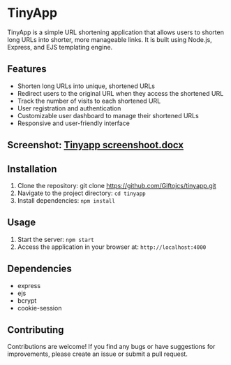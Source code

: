 # TinyApp

TinyApp is a simple URL shortening application that allows users to shorten long URLs into shorter, more manageable links. It is built using Node.js, Express, and EJS templating engine.

## Features

- Shorten long URLs into unique, shortened URLs
- Redirect users to the original URL when they access the shortened URL
- Track the number of visits to each shortened URL
- User registration and authentication
- Customizable user dashboard to manage their shortened URLs
- Responsive and user-friendly interface

## Screenshot: [Tinyapp screenshoot.docx](https://github.com/Giftojcs/tinyapp/files/11918859/Tinyapp.screenshoot.docx)

## Installation

1. Clone the repository: git clone <https://github.com/Giftojcs/tinyapp.git>
2. Navigate to the project directory: `cd tinyapp`
3. Install dependencies: `npm install`

## Usage

1. Start the server: `npm start`
2. Access the application in your browser at: `http://localhost:4000`

## Dependencies

- express
- ejs
- bcrypt
- cookie-session

## Contributing

Contributions are welcome! If you find any bugs or have suggestions for improvements, please create an issue or submit a pull request.

